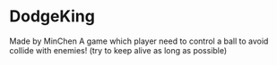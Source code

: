 # DodgeKing
Made by MinChen
A game which player need to control a ball to avoid collide with enemies! (try to keep alive as long as possible)
